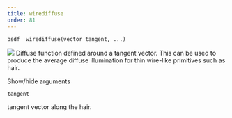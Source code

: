 ```yaml
---
title: wirediffuse
order: 81
---
```

`bsdf  wirediffuse(vector tangent, ...)`

![](../../images/rendering/wirediffuse.png)
Diffuse function defined around a tangent vector. This can be used to produce the average diffuse illumination for thin wire-like primitives such as hair.

Show/hide arguments

`tangent`

tangent vector along the hair.
